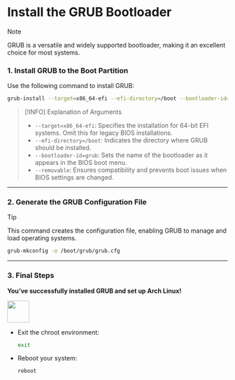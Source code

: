 # **Install the GRUB Bootloader**

> [!NOTE]  
> GRUB is a versatile and widely supported bootloader, making it an excellent choice for most systems.

### **1. Install GRUB to the Boot Partition**  
Use the following command to install GRUB:  
```bash
grub-install --target=x86_64-efi --efi-directory=/boot --bootloader-id=grub --removable
```

> [!INFO] Explanation of Arguments 
> - `--target=x86_64-efi`: Specifies the installation for 64-bit EFI systems. Omit this for legacy BIOS installations.  
> - `--efi-directory=/boot`: Indicates the directory where GRUB should be installed.  
> - `--bootloader-id=grub`: Sets the name of the bootloader as it appears in the BIOS boot menu.  
> - `--removable`: Ensures compatibility and prevents boot issues when BIOS settings are changed.

---

### **2. Generate the GRUB Configuration File**  
> [!TIP]  
> This command creates the configuration file, enabling GRUB to manage and load operating systems.

```bash
grub-mkconfig -o /boot/grub/grub.cfg
```

---

### **3. Final Steps**  

**You’ve successfully installed GRUB and set up Arch Linux!**

<img src="https://cdn-icons-png.flaticon.com/128/190/190411.png" width="50" /> 

- Exit the chroot environment:  
  ```bash
  exit
  ```

- Reboot your system:  
  ```bash
  reboot
  ```

